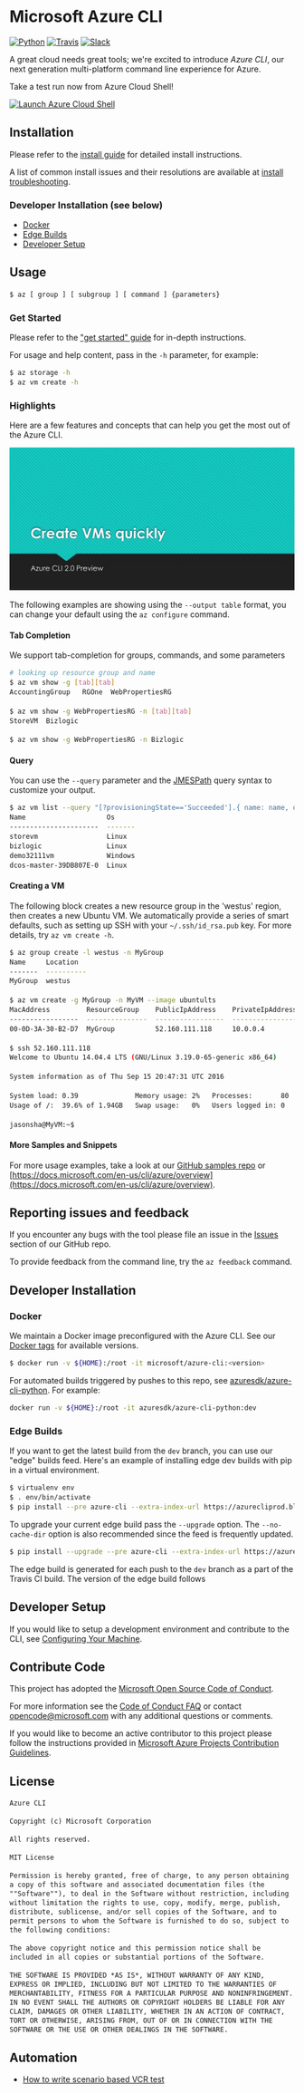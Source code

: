 # Microsoft Azure CLI

[![Python](https://img.shields.io/pypi/pyversions/azure-cli.svg?maxAge=2592000)](https://pypi.python.org/pypi/azure-cli)
[![Travis](https://travis-ci.org/Azure/azure-cli.svg?branch=dev)](https://travis-ci.org/Azure/azure-cli)
[![Slack](https://azureclislackin.azurewebsites.net/badge.svg)](https://azurecli.slack.com)

A great cloud needs great tools; we're excited to introduce *Azure CLI*, our next generation multi-platform command line experience for Azure.

Take a test run now from Azure Cloud Shell!

[![](https://shell.azure.com/images/launchcloudshell.png "Launch Azure Cloud Shell")](https://shell.azure.com)

## Installation

Please refer to the [install guide](https://docs.microsoft.com/en-us/cli/azure/install-azure-cli) for detailed install instructions.

A list of common install issues and their resolutions are available at [install troubleshooting](https://github.com/Azure/azure-cli/blob/dev/doc/install_troubleshooting.md).

### Developer Installation (see below)

- [Docker](#docker)
- [Edge Builds](#edge-builds)
- [Developer Setup](#developer-setup)

## Usage

```bash
$ az [ group ] [ subgroup ] [ command ] {parameters}
```

### Get Started

Please refer to the ["get started" guide](https://docs.microsoft.com/en-us/cli/azure/get-started-with-az-cli2) for in-depth instructions.

For usage and help content, pass in the `-h` parameter, for example:

```bash
$ az storage -h
$ az vm create -h
```

### Highlights

Here are a few features and concepts that can help you get the most out of the Azure CLI.

![Azure CLI Highlight Reel](doc/assets/AzBlogAnimation4.gif)

The following examples are showing using the `--output table` format, you can change your default using the `az configure` command.

#### Tab Completion

We support tab-completion for groups, commands, and some parameters

```bash
# looking up resource group and name
$ az vm show -g [tab][tab]
AccountingGroup   RGOne  WebPropertiesRG

$ az vm show -g WebPropertiesRG -n [tab][tab]
StoreVM  Bizlogic

$ az vm show -g WebPropertiesRG -n Bizlogic
```

#### Query

You can use the `--query` parameter and the [JMESPath](http://jmespath.org/) query syntax to customize your output.

```bash
$ az vm list --query "[?provisioningState=='Succeeded'].{ name: name, os: storageProfile.osDisk.osType }"
Name                    Os
----------------------  -------
storevm                 Linux
bizlogic                Linux
demo32111vm             Windows
dcos-master-39DB807E-0  Linux
```

#### Creating a VM
The following block creates a new resource group in the 'westus' region, then creates a new Ubuntu VM.  We automatically provide a series of smart defaults, such as setting up SSH with your  `~/.ssh/id_rsa.pub` key.  For more details, try `az vm create -h`.

```bash
$ az group create -l westus -n MyGroup
Name     Location
-------  ----------
MyGroup  westus

$ az vm create -g MyGroup -n MyVM --image ubuntults
MacAddress         ResourceGroup    PublicIpAddress    PrivateIpAddress
-----------------  ---------------  -----------------  ------------------
00-0D-3A-30-B2-D7  MyGroup          52.160.111.118     10.0.0.4

$ ssh 52.160.111.118
Welcome to Ubuntu 14.04.4 LTS (GNU/Linux 3.19.0-65-generic x86_64)

System information as of Thu Sep 15 20:47:31 UTC 2016

System load: 0.39              Memory usage: 2%   Processes:       80
Usage of /:  39.6% of 1.94GB   Swap usage:   0%   Users logged in: 0

jasonsha@MyVM:~$
```

#### More Samples and Snippets
For more usage examples, take a look at our [GitHub samples repo](http://github.com/Azure/azure-cli-samples) or [https://docs.microsoft.com/en-us/cli/azure/overview](https://docs.microsoft.com/en-us/cli/azure/overview).

## Reporting issues and feedback

If you encounter any bugs with the tool please file an issue in the [Issues](https://github.com/Azure/azure-cli/issues) section of our GitHub repo.

To provide feedback from the command line, try the `az feedback` command.

## Developer Installation

### Docker

We maintain a Docker image preconfigured with the Azure CLI.
See our [Docker tags](https://hub.docker.com/r/microsoft/azure-cli/tags/) for available versions.

```bash
$ docker run -v ${HOME}:/root -it microsoft/azure-cli:<version>
```

For automated builds triggered by pushes to this repo, see [azuresdk/azure-cli-python](https://hub.docker.com/r/azuresdk/azure-cli-python/tags).
For example:
```bash
docker run -v ${HOME}:/root -it azuresdk/azure-cli-python:dev
```

### Edge Builds

If you want to get the latest build from the `dev` branch, you can use our "edge" builds feed. Here's an example of
installing edge dev builds with pip in a virtual environment.

```bash
$ virtualenv env
$ . env/bin/activate
$ pip install --pre azure-cli --extra-index-url https://azurecliprod.blob.core.windows.net/edge
```

To upgrade your current edge build pass the `--upgrade` option. The `--no-cache-dir` option is also recommended since
the feed is frequently updated.

```bash
$ pip install --upgrade --pre azure-cli --extra-index-url https://azurecliprod.blob.core.windows.net/edge --no-cache-dir
```

The edge build is generated for each push to the `dev` branch as a part of the Travis CI build. The version of the edge build follows


## Developer Setup
If you would like to setup a development environment and contribute to the CLI, see
[Configuring Your Machine](https://github.com/Azure/azure-cli/blob/dev/doc/configuring_your_machine.md).

## Contribute Code

This project has adopted the [Microsoft Open Source Code of Conduct](https://opensource.microsoft.com/codeofconduct/).

For more information see the [Code of Conduct FAQ](https://opensource.microsoft.com/codeofconduct/faq/) or contact [opencode@microsoft.com](mailto:opencode@microsoft.com) with any additional questions or comments.

If you would like to become an active contributor to this project please
follow the instructions provided in [Microsoft Azure Projects Contribution Guidelines](http://azure.github.io/guidelines.html).

## License

```
Azure CLI

Copyright (c) Microsoft Corporation

All rights reserved.

MIT License

Permission is hereby granted, free of charge, to any person obtaining a copy of this software and associated documentation files (the ""Software""), to deal in the Software without restriction, including without limitation the rights to use, copy, modify, merge, publish, distribute, sublicense, and/or sell copies of the Software, and to permit persons to whom the Software is furnished to do so, subject to the following conditions:

The above copyright notice and this permission notice shall be included in all copies or substantial portions of the Software.

THE SOFTWARE IS PROVIDED *AS IS*, WITHOUT WARRANTY OF ANY KIND, EXPRESS OR IMPLIED, INCLUDING BUT NOT LIMITED TO THE WARRANTIES OF MERCHANTABILITY, FITNESS FOR A PARTICULAR PURPOSE AND NONINFRINGEMENT. IN NO EVENT SHALL THE AUTHORS OR COPYRIGHT HOLDERS BE LIABLE FOR ANY CLAIM, DAMAGES OR OTHER LIABILITY, WHETHER IN AN ACTION OF CONTRACT, TORT OR OTHERWISE, ARISING FROM, OUT OF OR IN CONNECTION WITH THE SOFTWARE OR THE USE OR OTHER DEALINGS IN THE SOFTWARE.
```

## Automation

- [How to write scenario based VCR test](https://github.com/Azure/azure-cli/blob/dev/doc/scenario_base_tests.md)
